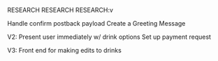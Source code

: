 RESEARCH RESEARCH RESEARCH:v 

Handle confirm postback payload
Create a Greeting Message

V2:
Present user immediately w/ drink options
Set up payment request

V3:
Front end for making edits to drinks